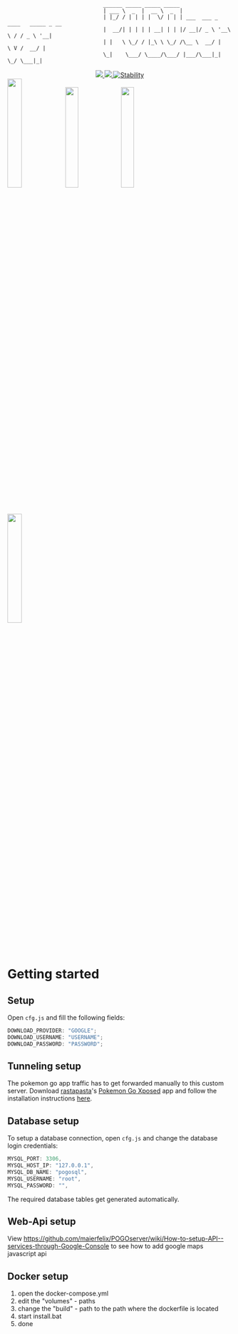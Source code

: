 ````
                              ______ _____ _____ _____                               
                              | ___ \  _  |  __ \  _  |                              
                              | |_/ / | | | |  \/ | | | ___  ___ _ ____   _____ _ __ 
                              |  __/| | | | | __| | | |/ __|/ _ \ '__\ \ / / _ \ '__|
                              | |   \ \_/ / |_\ \ \_/ /\__ \  __/ |   \ V /  __/ |   
                              \_|    \___/ \____/\___/ |___/\___|_|    \_/ \___|_|   
````
<div align="center">
  <a href="#">
    <img src="https://img.shields.io/badge/Pokemon%20GO-0.35.0-blue.svg?style=flat-square" />
  </a>
  <a href="https://github.com/maierfelix/POGOserver/blob/master/LICENSE">
    <img src="https://img.shields.io/badge/GNU GPL-License-blue.svg?style=flat-square" />
  </a>
  <a href="https://nodejs.org/api/documentation.html#documentation_stability_index">
    <img src="https://img.shields.io/badge/stability-experimental-orange.svg?style=flat-square" alt="Stability" />
  </a>
</div>

<img width="25%" src="http://i.imgur.com/7VhPleu.png" />
<img width="24%" src="http://i.imgur.com/E82eqtk.png" />
<img width="24%" src="http://i.imgur.com/H692S9d.png" />
<img width="25%" src="http://i.imgur.com/LGrdUeH.png" />

# Getting started

## Setup
Open ``cfg.js`` and fill the following fields:

````js
DOWNLOAD_PROVIDER: "GOOGLE";
DOWNLOAD_USERNAME: "USERNAME";
DOWNLOAD_PASSWORD: "PASSWORD";
````

## Tunneling setup
The pokemon go app traffic has to get forwarded manually to this custom server. Download [rastapasta](https://github.com/rastapasta)'s [Pokemon Go Xposed](https://github.com/rastapasta/pokemon-go-xposed/releases) app and follow the installation instructions [here](https://github.com/rastapasta/pokemon-go-xposed#how-to-use-it).

## Database setup

To setup a database connection, open ``cfg.js`` and change the database login credentials:

````js
MYSQL_PORT: 3306,
MYSQL_HOST_IP: "127.0.0.1",
MYSQL_DB_NAME: "pogosql",
MYSQL_USERNAME: "root",
MYSQL_PASSWORD: "",
````
The required database tables get generated automatically.

## Web-Api setup

View https://github.com/maierfelix/POGOserver/wiki/How-to-setup-API--services-through-Google-Console
to see how to add google maps javascript api

## Docker setup
1. open the docker-compose.yml
2. edit the "volumes" - paths
3. change the "build" - path to the path where the dockerfile is located
4. start install.bat
5. done

